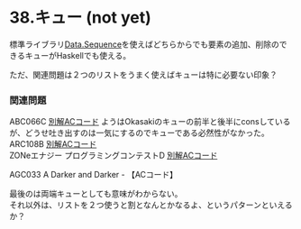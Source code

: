 # 38.キュー (not yet)

標準ライブラリ[Data.Sequence](../library/data.sequence.md)を使えばどちらからでも要素の追加、削除のできるキューがHaskellでも使える。

ただ、関連問題は２つのリストをうまく使えばキューは特に必要ない印象？

### 関連問題

ABC066C [別解ACコード](https://atcoder.jp/contests/abc066/submissions/23260041) ようはOkasakiのキューの前半と後半にconsしているが、どうせ吐き出すのは一気にするのでキューである必然性がなかった。\
ARC108B [別解ACコード](https://atcoder.jp/contests/arc108/submissions/23262668)\
ZONeエナジー プログラミングコンテストD [別解ACコード](https://atcoder.jp/contests/zone2021/submissions/23263015)

AGC033 A Darker and Darker - 【ACコード】

最後のは両端キューとしても意味がわからない。\
それ以外は、リストを２つ使うと割となんとかなるよ、というパターンといえるか？
